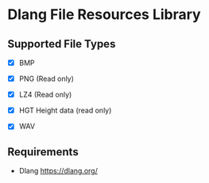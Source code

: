 # Dlang File Resources Library

## Supported File Types
- [x] BMP 
- [x] PNG (Read only)

- [x] LZ4 (Read only)
- [x] HGT Height data (read only)

- [x] WAV

## Requirements
- Dlang https://dlang.org/
